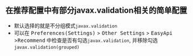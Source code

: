## 在推荐配置中有部分javax.validation相关的简单配置

- 默认选择的就是不分组模式`javax.validation`
- 可以在 <kbd>Preferences(Settings)</kbd> > <kbd>Other Settings</kbd> > <kbd>EasyApi</kbd> ><kbd>Recommend</kbd> 中检查是否有勾选`javax.validation`, 并移除勾选`javax.validation(grouped)`